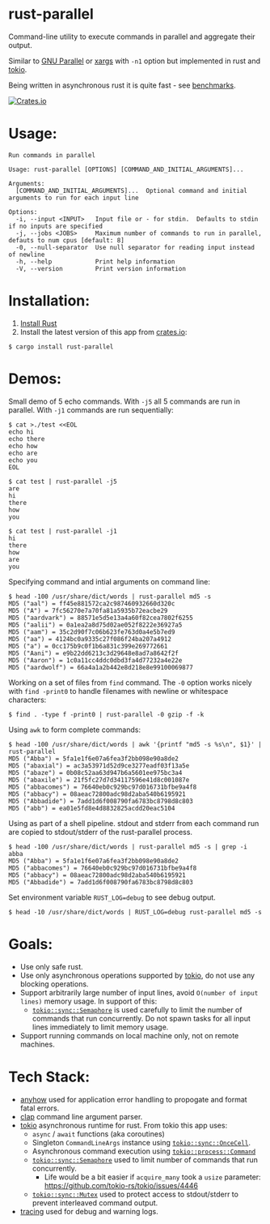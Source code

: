 # rust-parallel

Command-line utility to execute commands in parallel and aggregate their output.

Similar to [GNU Parallel](https://www.gnu.org/software/parallel/parallel_examples.html) or [xargs](https://man.openbsd.org/xargs) with `-n1` option but implemented in rust and [tokio](https://tokio.rs).

Being written in asynchronous rust it is quite fast - see [benchmarks](https://github.com/aaronriekenberg/rust-parallel/wiki/Benchmarks).

[![Crates.io][crates-badge]][crates-url]

[crates-badge]: https://img.shields.io/crates/v/rust-parallel.svg
[crates-url]: https://crates.io/crates/rust-parallel

# Usage:
```
Run commands in parallel

Usage: rust-parallel [OPTIONS] [COMMAND_AND_INITIAL_ARGUMENTS]...

Arguments:
  [COMMAND_AND_INITIAL_ARGUMENTS]...  Optional command and initial arguments to run for each input line

Options:
  -i, --input <INPUT>   Input file or - for stdin.  Defaults to stdin if no inputs are specified
  -j, --jobs <JOBS>     Maximum number of commands to run in parallel, defauts to num cpus [default: 8]
  -0, --null-separator  Use null separator for reading input instead of newline
  -h, --help            Print help information
  -V, --version         Print version information
```

# Installation:
1. [Install Rust](https://www.rust-lang.org/learn/get-started)
2. Install the latest version of this app from [crates.io](https://crates.io/crates/rust-parallel):
```
$ cargo install rust-parallel   
```

# Demos:

Small demo of 5 echo commands.  With `-j5` all 5 commands are run in parallel.  With `-j1` commands are run sequentially:

```
$ cat >./test <<EOL
echo hi
echo there
echo how
echo are
echo you
EOL

$ cat test | rust-parallel -j5
are
hi
there
how
you

$ cat test | rust-parallel -j1
hi
there
how
are
you
```

Specifying command and intial arguments on command line:

```
$ head -100 /usr/share/dict/words | rust-parallel md5 -s
MD5 ("aal") = ff45e881572ca2c987460932660d320c
MD5 ("A") = 7fc56270e7a70fa81a5935b72eacbe29
MD5 ("aardvark") = 88571e5d5e13a4a60f82cea7802f6255
MD5 ("aalii") = 0a1ea2a8d75d02ae052f8222e36927a5
MD5 ("aam") = 35c2d90f7c06b623fe763d0a4e5b7ed9
MD5 ("aa") = 4124bc0a9335c27f086f24ba207a4912
MD5 ("a") = 0cc175b9c0f1b6a831c399e269772661
MD5 ("Aani") = e9b22dd6213c3d29648e8ad7a8642f2f
MD5 ("Aaron") = 1c0a11cc4ddc0dbd3fa4d77232a4e22e
MD5 ("aardwolf") = 66a4a1a2b442e8d218e8e99100069877
```

Working on a set of files from `find` command.  The `-0` option works nicely with `find -print0` to handle filenames with newline or whitespace characters:

```
$ find . -type f -print0 | rust-parallel -0 gzip -f -k
```

Using `awk` to form complete commands:

```
$ head -100 /usr/share/dict/words | awk '{printf "md5 -s %s\n", $1}' | rust-parallel
MD5 ("Abba") = 5fa1e1f6e07a6fea3f2bb098e90a8de2
MD5 ("abaxial") = ac3a53971d52d9ce3277eadf03f13a5e
MD5 ("abaze") = 0b08c52aa63d947b6a5601ee975bc3a4
MD5 ("abaxile") = 21f5fc27d7d34117596e41d8c001087e
MD5 ("abbacomes") = 76640eb0c929bc97d016731bfbe9a4f8
MD5 ("abbacy") = 08aeac72800adc98d2aba540b6195921
MD5 ("Abbadide") = 7add1d6f008790fa6783bc8798d8c803
MD5 ("abb") = ea01e5fd8e4d8832825acdd20eac5104
```

Using as part of a shell pipeline.  stdout and stderr from each command run are copied to stdout/stderr of the rust-parallel process.

```
$ head -100 /usr/share/dict/words | rust-parallel md5 -s | grep -i abba
MD5 ("Abba") = 5fa1e1f6e07a6fea3f2bb098e90a8de2
MD5 ("abbacomes") = 76640eb0c929bc97d016731bfbe9a4f8
MD5 ("abbacy") = 08aeac72800adc98d2aba540b6195921
MD5 ("Abbadide") = 7add1d6f008790fa6783bc8798d8c803
```

Set environment variable `RUST_LOG=debug` to see debug output.

```
$ head -10 /usr/share/dict/words | RUST_LOG=debug rust-parallel md5 -s
```

# Goals:
* Use only safe rust.
* Use only asynchronous operations supported by [tokio](https://tokio.rs), do not use any blocking operations.
* Support arbitrarily large number of input lines, avoid `O(number of input lines)` memory usage.  In support of this:
  * [`tokio::sync::Semaphore`](https://docs.rs/tokio/latest/tokio/sync/struct.Semaphore.html) is used carefully to limit the number of commands that run concurrently.  Do not spawn tasks for all input lines immediately to limit memory usage.
* Support running commands on local machine only, not on remote machines.

# Tech Stack:
* [anyhow](https://github.com/dtolnay/anyhow) used for application error handling to propogate and format fatal errors.
* [clap](https://docs.rs/clap/latest/clap/) command line argument parser.
* [tokio](https://tokio.rs/) asynchronous runtime for rust.  From tokio this app uses:
  * `async` / `await` functions (aka coroutines)
  * Singleton `CommandLineArgs` instance using [`tokio::sync::OnceCell`](https://docs.rs/tokio/latest/tokio/sync/struct.OnceCell.html).
  * Asynchronous command execution using [`tokio::process::Command`](https://docs.rs/tokio/latest/tokio/process/struct.Command.html)
  * [`tokio::sync::Semaphore`](https://docs.rs/tokio/latest/tokio/sync/struct.Semaphore.html) used to limit number of commands that run concurrently.
     * Life would be a bit easier if `acquire_many` took a `usize` parameter: https://github.com/tokio-rs/tokio/issues/4446
  * [`tokio::sync::Mutex`](https://docs.rs/tokio/latest/tokio/sync/struct.Mutex.html) used to protect access to stdout/stderr to prevent interleaved command output.
* [tracing](https://docs.rs/tracing/latest/tracing/) used for debug and warning logs.

